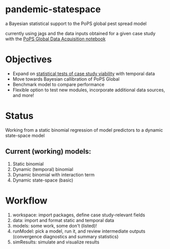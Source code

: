 # pandemic-statespace
a Bayesian statistical support to the PoPS global pest spread model

currently using jags and the data inputs obtained for a given case study with the [PoPS Global Data Acquisition notebook](https://github.com/ncsu-landscape-dynamics/PoPS-Global/blob/master/notebooks/1_data_acquisition_format.ipynb)

# Objectives
- Expand on [statistical tests of case study viability](https://github.com/arielsaffer/PoPS-Global-Ag-CaseStudy/blob/master/exploration/StatisticalModel.ipynb) with temporal data
- Move towards Bayesian callibration of PoPS Global
- Benchmark model to compare performance
- Flexible option to test new modules, incorporate additional data sources, and more!

# Status
Working from a static binomial regression of model predictors to a dynamic state-space model

## Current (working) models:
1. Static binomial
2. Dynamic (temporal) binomial
3. Dynamic binomial with interaction term
4. Dynamic state-space (basic)  

# Workflow
1. workspace: import packages, define case study-relevant fields
2. data: import and format static and temporal data
3. models: some work, some don't (listed)! 
4. runModel: pick a model, run it, and review intermediate outputs (convergence diagnostics and summary statistics)
5. simResults: simulate and visualize results

